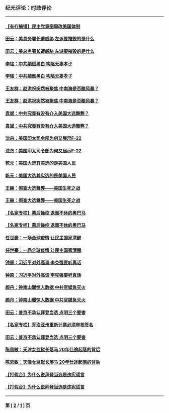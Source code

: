 ### 纪元评论：时政评论
---
#### [【有冇搞错】民主党意图窜改美国体制](../../pages/nsc1025/n12570207.md) 
#### [田云：美总务署长遭威胁 左派要摧毁的是什么](../../pages/nsc1025/n12570895.md) 
#### [田云：美总务署长遭威胁 左派要摧毁的是什么](../../pages/nsc1025/n12570895.md) 
#### [李铭：中共颠倒黑白 构陷无辜孝子](../../pages/nsc1025/n12571415.md) 
#### [李铭：中共颠倒黑白 构陷无辜孝子](../../pages/nsc1025/n12571415.md) 
#### [王友群：赵洪祝突然被聚焦 中南海是否酿风暴？](../../pages/nsc1025/n12571101.md) 
#### [王友群：赵洪祝突然被聚焦 中南海是否酿风暴？](../../pages/nsc1025/n12571101.md) 
#### [袁斌：中共究竟有没有介入美国大选舞弊？](../../pages/nsc1025/n12570830.md) 
#### [袁斌：中共究竟有没有介入美国大选舞弊？](../../pages/nsc1025/n12570830.md) 
#### [沈舟：美国印太司令部为何又展示F-22](../../pages/nsc1025/n12570780.md) 
#### [沈舟：美国印太司令部为何又展示F-22](../../pages/nsc1025/n12570780.md) 
#### [乾元：美国大选其实选的是美国人民](../../pages/nsc1025/n12570515.md) 
#### [乾元：美国大选其实选的是美国人民](../../pages/nsc1025/n12570515.md) 
#### [王赫：彻查大选舞弊——美国生死之战](../../pages/nsc1025/n12570444.md) 
#### [王赫：彻查大选舞弊——美国生死之战](../../pages/nsc1025/n12570444.md) 
#### [【名家专栏】幕后操控 退而不休的奥巴马](../../pages/nsc1025/n12569828.md) 
#### [【名家专栏】幕后操控 退而不休的奥巴马](../../pages/nsc1025/n12569828.md) 
#### [任世豪：一场全球疫情 让民主国家清醒](../../pages/nsc1025/n12570356.md) 
#### [任世豪：一场全球疫情 让民主国家清醒](../../pages/nsc1025/n12570356.md) 
#### [钟原：习近平对外高调 李克强要听真话](../../pages/nsc1025/n12570212.md) 
#### [钟原：习近平对外高调 李克强要听真话](../../pages/nsc1025/n12570212.md) 
#### [颜丹：钟南山曝惊人数据 中共官媒急灭火](../../pages/nsc1025/n12566299.md) 
#### [颜丹：钟南山曝惊人数据 中共官媒急灭火](../../pages/nsc1025/n12566299.md) 
#### [田云：普京不承认拜登当选 点明三个要害](../../pages/nsc1025/n12568733.md) 
#### [【名家专栏】乔治亚州重新计票必须审核签名](../../pages/nsc1025/n12569653.md) 
#### [田云：普京不承认拜登当选 点明三个要害](../../pages/nsc1025/n12568733.md) 
#### [陈思敏：天津女监狱长落马 20年仕途起落的背后](../../pages/nsc1025/n12569174.md) 
#### [陈思敏：天津女监狱长落马 20年仕途起落的背后](../../pages/nsc1025/n12569174.md) 
#### [【打假台】为什么说拜登当选是违宪谎言](../../pages/nsc1025/n12568363.md) 
#### [【打假台】为什么说拜登当选是违宪谎言](../../pages/nsc1025/n12568363.md) 

---
#### 第 [ [2](./2.md) / [1](./1.md) ] 页
